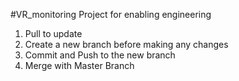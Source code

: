 #VR_monitoring
Project for enabling engineering
1) Pull to update
2) Create a new branch before making any changes
3) Commit and Push to the new branch
4) Merge with Master Branch
